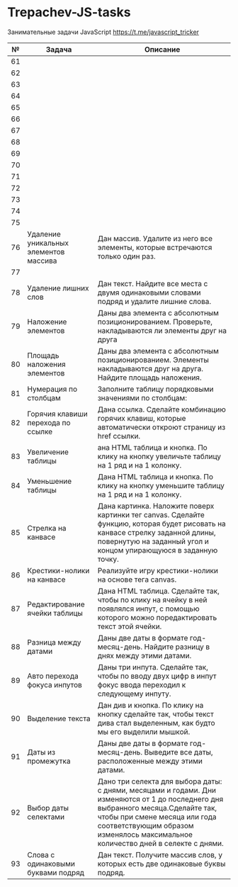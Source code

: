 # Trepachev-JS-tasks

Занимательные задачи JavaScript
https://t.me/javascript_tricker


| №  | Задача                       | Описание                                                                                                                                                                                           |
|----|------------------------------|----------------------------------------------------------------------------------------------------------------------------------------------------------------------------------------------------|
| 61 ||
| 62 ||
| 63 ||
| 64 ||
| 65 ||
| 66 ||
| 67 ||
| 68 ||
| 69 ||
| 70 ||
| 71 ||
| 72 ||
| 73 ||
| 74 ||
| 75 ||
| 76 |Удаление уникальных элементов массива|Дан массив. Удалите из него все элементы, которые встречаются только один раз.
| 77 ||
| 78 |Удаление лишних слов|Дан текст. Найдите все места с двумя одинаковыми словами подряд и удалите лишние слова.
| 79 |Наложение элементов|Даны два элемента с абсолютным позиционированием. Проверьте, накладываются ли элементы друг на друга
| 80 |Площадь наложения элементов|Даны два элемента с абсолютным позиционированием. Элементы накладываются друг на друга. Найдите площадь наложения.
| 81 |Нумерация по столбцам|Заполните таблицу порядковыми значениями по столбцам:
| 82 |Горячия клавиши перехода по ссылке| Дана ссылка. Сделайте комбинацию горячих клавиш, которые автоматически откроют страницу из href ссылки.
| 83 |Увеличение таблицы|ана HTML таблица и кнопка. По клику на кнопку увеличьте таблицу на 1 ряд и на 1 колонку.
| 84 |Уменьшение таблицы|Дана HTML таблица и кнопка. По клику на кнопку уменьшите таблицу на 1 ряд и на 1 колонку.
| 85 |Стрелка на канвасе| Дана картинка. Наложите поверх картинки тег canvas. Сделайте функцию, которая будет рисовать на канвасе стрелку заданной длины, повернутую на заданный угол и концом упирающуюся в заданную точку. |
| 86 |Крестики-нолики на канвасе| Реализуйте игру крестики-нолики на основе тега canvas.                                                                                                                                             
| 87 |Редактирование ячейки таблицы| Дана HTML таблица. Сделайте так, чтобы по клику на ячейку в ней появлялся инпут, с помощью которого можно поредактировать текст этой ячейки.
| 88 | Разница между датами                             |Даны две даты в формате год-месяц-день. Найдите разницу в днях между этими датами.
| 89 | Авто перехода фокуса инпутов |     Даны три инпута. Сделайте так, чтобы по вводу двух цифр в инпут фокус ввода переходил к следующему инпуту.                                                                                                                   |
| 90 | Выделение текста             | Дан див и кнопка. По клику на кнопку сделайте так, чтобы текст дива стал выделенным, как будто мы его выделили мышкой. |
| 91 |Даты из промежутка|Даны две даты в формате год-месяц-день. Выведите все даты, расположенные между этими датами.
|92  |Выбор даты селектами|Дано три селекта для выбора даты: с днями, месяцами и годами. Дни изменяются от 1 до последнего дня выбранного месяца.Сделайте так, чтобы при смене месяца или года соответствующим образом изменялось максимальное количество дней в селекте с днями.
|93  |Слова с одинаковыми буквами подряд|Дан текст. Получите массив слов, у которых есть две одинаковые буквы подряд.